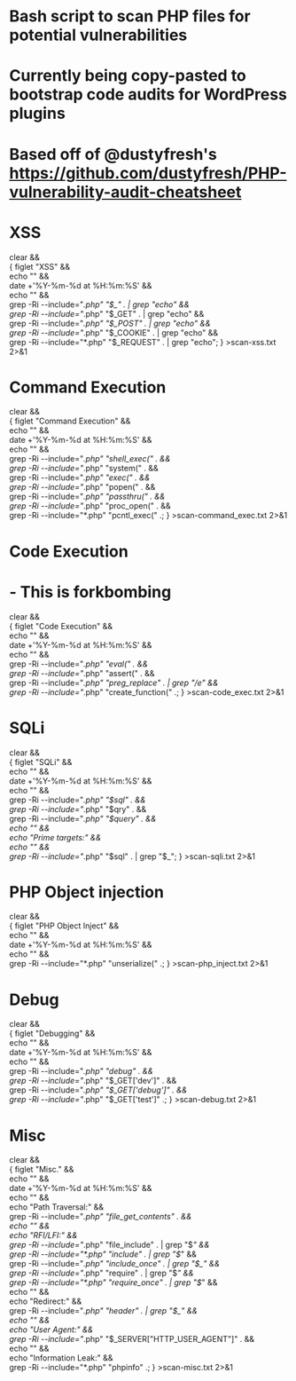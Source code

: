 # Bash script to scan PHP files for potential vulnerabilities
# 
# Currently being copy-pasted to bootstrap code audits for WordPress plugins
#
# Based off of @dustyfresh's https://github.com/dustyfresh/PHP-vulnerability-audit-cheatsheet
#


# XSS
clear && \
 { figlet "XSS" && \
	 echo "" && \
	 date +'%Y-%m-%d at %H:%m:%S' && \
	 echo "" && \
	 grep -Ri --include="*.php" "\$_" . | grep "echo" && \
	 grep -Ri --include="*.php" "\$_GET" . | grep "echo" && \
	 grep -Ri --include="*.php" "\$_POST" . | grep "echo" && \
	 grep -Ri --include="*.php" "\$_COOKIE" . | grep "echo" && \
	 grep -Ri --include="*.php" "\$_REQUEST" . | grep "echo"; } >scan-xss.txt 2>&1


# Command Execution
clear && \
	{ figlet "Command Execution" && \
		echo "" && \
		date +'%Y-%m-%d at %H:%m:%S' && \
		echo "" && \
		grep -Ri --include="*.php" "shell_exec(" . && \
		grep -Ri --include="*.php" "system(" . && \
		grep -Ri --include="*.php" "exec(" . && \
		grep -Ri --include="*.php" "popen(" . && \
		grep -Ri --include="*.php" "passthru(" . && \
		grep -Ri --include="*.php" "proc_open(" . && \
		grep -Ri --include="*.php" "pcntl_exec(" .; } >scan-command_exec.txt 2>&1


# Code Execution
#   - This is forkbombing
clear && \
	{ figlet "Code Execution" && \
		echo "" && \
		date +'%Y-%m-%d at %H:%m:%S' && \
		echo "" && \
		grep -Ri --include="*.php" "eval(" . && \
		grep -Ri --include="*.php" "assert(" . && \
		grep -Ri --include="*.php" "preg_replace" . | grep "/e" && \
		grep -Ri --include="*.php" "create_function(" .; } >scan-code_exec.txt 2>&1


# SQLi
clear && \
	{ figlet "SQLi" && \
		echo "" && \
		date +'%Y-%m-%d at %H:%m:%S' && \
		echo "" && \
		grep -Ri --include="*.php" "\$sql" . && \
		grep -Ri --include="*.php" "\$qry" . && \
		grep -Ri --include="*.php" "\$query" . && \
		echo "" && \
		echo "Prime targets:" && \
		echo "" && \
		grep -Ri --include="*.php" "\$sql" . | grep "\$_"; } >scan-sqli.txt 2>&1


# PHP Object injection
clear && \
	{ figlet "PHP Object Inject" && \
		echo "" && \
		date +'%Y-%m-%d at %H:%m:%S' && \
		echo "" && \
		grep -Ri --include="*.php" "unserialize(" .; } >scan-php_inject.txt 2>&1


# Debug
clear && \
	{ figlet "Debugging" && \
		echo "" && \
		date +'%Y-%m-%d at %H:%m:%S' && \
		echo "" && \
		grep -Ri --include="*.php" "debug" . && \
		grep -Ri --include="*.php" "\$_GET['dev']" . && \
		grep -Ri --include="*.php" "\$_GET['debug']" . && \
		grep -Ri --include="*.php" "\$_GET['test']" .; } >scan-debug.txt 2>&1


# Misc
clear && \
	{ figlet "Misc." && \
		echo "" && \
		date +'%Y-%m-%d at %H:%m:%S' && \
		echo "" && \
		echo "Path Traversal:" && \
		grep -Ri --include="*.php" "file_get_contents" . && \
		echo "" && \
		echo "RFI/LFI:" && \
		grep -Ri --include="*.php" "file_include" . | grep "\$_" && \
		grep -Ri --include="*.php" "include" . | grep "\$_" && \
		grep -Ri --include="*.php" "include_once" . | grep "\$_" && \
		grep -Ri --include="*.php" "require" . | grep "\$_" && \
		grep -Ri --include="*.php" "require_once" . | grep "\$_" && \
		echo "" && \
		echo "Redirect:" && \
		grep -Ri --include="*.php" "header" . | grep "\$_" && \
		echo "" && \
		echo "User Agent:" && \
		grep -Ri --include="*.php" "$_SERVER[\"HTTP_USER_AGENT\"]" . && \
		echo "" && \
		echo "Information Leak:" && \
		grep -Ri --include="*.php" "phpinfo" .; } >scan-misc.txt 2>&1